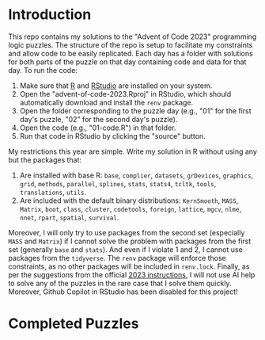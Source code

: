 # Introduction

This repo contains my solutions to the "Advent of Code 2023" programming logic puzzles. The structure of the repo is setup to facilitate my constraints and allow code to be easily replicated. Each day has a folder with solutions for both parts of the puzzle on that day containing code and data for that day. To run the code:

1. Make sure that [R](https://www.r-project.org/) and [RStudio](https://posit.co/download/rstudio-desktop/) are installed on your system.
2. Open the "advent-of-code-2023.Rproj" in RStudio, which should automatically download and install the `renv` package.
3. Open the folder corresponding to the puzzle day (e.g., "01" for the first day's puzzle, "02" for the second day's puzzle).
4. Open the code (e.g., "01-code.R") in that folder.
5. Run that code in RStudio by clicking the "source" button.

My restrictions this year are simple. Write my solution in R without using any but the packages that:

1. Are installed with base R: `base`, `complier`, `datasets`, `grDevices`, `graphics`, `grid`, `methods`, `parallel`, `splines`, `stats`, `stats4`, `tcltk`, `tools`, `translations`, `utils`.
2. Are included with the default binary distributions: `KernSmooth`, `MASS`, `Matrix`, `boot`, `class`, `cluster`, `codetools`, `foreign`, `lattice`, `mgcv`, `nlme`, `nnet`, `rpart`, `spatial`, `survival`.

Moreover, I will only try to use packages from the second set (especially `MASS` and `Matrix`) if I cannot solve the problem with packages from the first set (generally `base` and `stats`). And even if I violate 1 and 2, I cannot use packages from the `tidyverse`. The `renv` package will enforce those constraints, as no other packages will be included in `renv.lock`. Finally, as per the suggestions from the official [2023 instructions](https://adventofcode.com/about#faq_ai_leaderboard), I will not use AI help to solve any of the puzzles in the rare case that I solve them quickly. Moreover, Github Copilot in RStudio has been disabled for this project!

# Completed Puzzles
